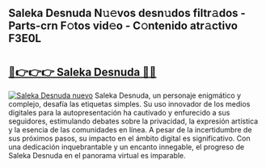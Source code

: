 ## Saleka Desnuda N𝚞𝚎vos desn𝚞dos filtr𝚊dos - Parts-crn F𝚘tos vid𝚎o - C𝚘ntenido atr𝚊ctivo F3E0L

# <h2><a href="http://mb1b52.tromn.icu/?c=Saleka+Desnuda">🔗👉👉👉 Saleka Desnuda 🔗🔗</a></h2>

[![Saleka Desnuda nuevo](https://i.imgur.com/pEAQMta.gif)](http://mb1b52.tromn.icu/?c=Saleka+Desnuda)
Saleka Desnuda, un personaje enigmático y complejo, desafía las etiquetas simples. Su uso innovador de los medios digitales para la autopresentación ha cautivado y enfurecido a sus seguidores, estimulando debates sobre la privacidad, la expresión artística y la esencia de las comunidades en línea. A pesar de la incertidumbre de sus próximos pasos, su impacto en el ámbito digital es significativo. Con una dedicación inquebrantable y un encanto innegable, el progreso de Saleka Desnuda en el panorama virtual es imparable.
